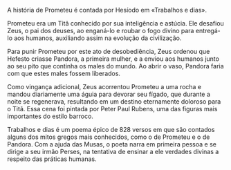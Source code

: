 A história de Prometeu é contada por Hesíodo em «Trabalhos e dias». 

Prometeu era um Titã conhecido por sua inteligência e astúcia. Ele desafiou
Zeus, o pai dos deuses, ao enganá-lo e roubar o fogo divino para entregá-lo
aos humanos, auxiliando assim na evolução da civilização.

Para punir Prometeu por este ato de desobediência, Zeus ordenou que Hefesto
criasse Pandora, a primeira mulher, e a enviou aos humanos junto ao seu pito
que continha os males do mundo. Ao abrir o vaso, Pandora faria com que estes
males fossem liberados.


Como vingança adicional, Zeus acorrentou Prometeu a uma rocha e mandou
diariamente uma águia para devorar seu fígado, que durante a noite se
regenerava, resultando em um destino eternamente doloroso para o Titã. Essa
cena foi pintada por Peter Paul Rubens, uma das figuras mais importantes do
estilo barroco.


Trabalhos e dias é um poema épico de 828 versos em que são contados alguns dos
mitos gregos mais conhecidos, como o de Prometeu e o de Pandora. Com a ajuda
das Musas, o poeta narra em primeira pessoa e se dirige a seu irmão Perses,
na tentativa de ensinar a ele verdades divinas a respeito das práticas
humanas.